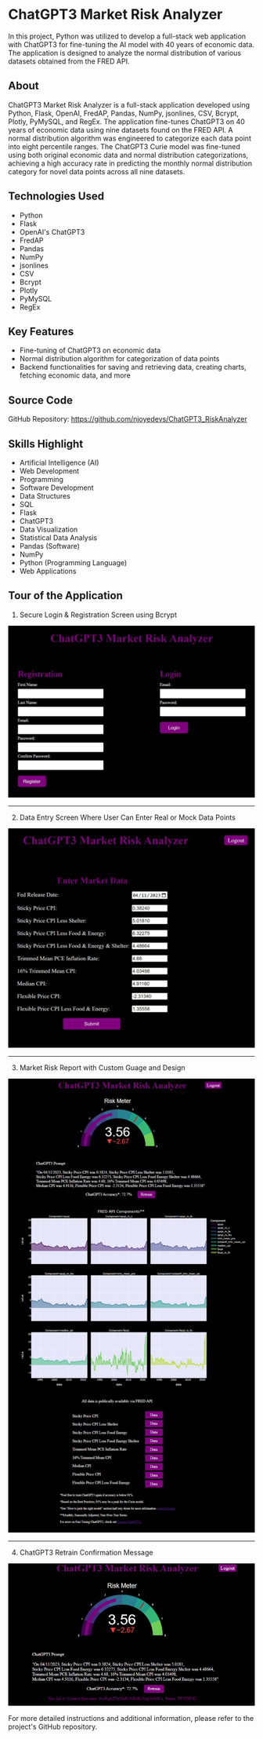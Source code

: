 # ChatGPT3 Market Risk Analyzer

In this project, Python was utilized to develop a full-stack web application with ChatGPT3 for fine-tuning the AI model with 40 years of economic data. The application is designed to analyze the normal distribution of various datasets obtained from the FRED API.

## About

ChatGPT3 Market Risk Analyzer is a full-stack application developed using Python, Flask, OpenAI, FredAP, Pandas, NumPy, jsonlines, CSV, Bcrypt, Plotly, PyMySQL, and RegEx. The application fine-tunes ChatGPT3 on 40 years of economic data using nine datasets found on the FRED API. A normal distribution algorithm was engineered to categorize each data point into eight percentile ranges. The ChatGPT3 Curie model was fine-tuned using both original economic data and normal distribution categorizations, achieving a high accuracy rate in predicting the monthly normal distribution category for novel data points across all nine datasets.

## Technologies Used
- Python
- Flask
- OpenAI's ChatGPT3
- FredAP
- Pandas
- NumPy
- jsonlines
- CSV
- Bcrypt
- Plotly
- PyMySQL
- RegEx

## Key Features
- Fine-tuning of ChatGPT3 on economic data
- Normal distribution algorithm for categorization of data points
- Backend functionalities for saving and retrieving data, creating charts, fetching economic data, and more

## Source Code
GitHub Repository: https://github.com/njoyedevs/ChatGPT3_RiskAnalyzer

## Skills Highlight
- Artificial Intelligence (AI)
- Web Development
- Programming
- Software Development
- Data Structures
- SQL
- Flask
- ChatGPT3
- Data Visualization
- Statistical Data Analysis
- Pandas (Software)
- NumPy
- Python (Programming Language)
- Web Applications

## Tour of the Application 

1. Secure Login & Registration Screen using Bcrypt

![Login and Registration Screen](./LoginRegistration.jpg)

<hr>

2. Data Entry Screen Where User Can Enter Real or Mock Data Points

![Data Entry Screen](./DataEntryScreen.jpg)

<hr>

3. Market Risk Report with Custom Guage and Design

![Market Risk Report](./MarketRiskReport.jpg)

<hr>

4. ChatGPT3 Retrain Confirmation Message

![Retrain Message](./RetrainMessage.jpg)

For more detailed instructions and additional information, please refer to the project's GitHub repository.
